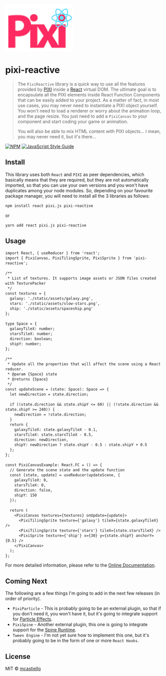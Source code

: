![PIXIReactive Logo](./docs/public/static/assets/pixi-reactive.png)
# pixi-reactive
> The `PixiReactive` library is a quick way to use all the features provided by [PIXI](http://pixijs.download/release/docs/index.html)
> inside a [React](https://reactjs.org/) virtual DOM. The ultimate goal is to encapsulate all the PIXI elements inside React Function Components that can be easily added to your project. As a matter of fact, in most use cases, you may never need to instantiate a PIXI object yourself. You won't need to load a renderer or worry about the animation loop, and the page resize. You just need to add a `PixiCanvas` to your component and start coding your game or animation.
>
> You will also be able to mix HTML content with PIXI objects... I mean, you may never need it, but it's there...

[![NPM](https://img.shields.io/npm/v/pixi-reactive.svg)](https://www.npmjs.com/package/pixi-reactive) [![JavaScript Style Guide](https://img.shields.io/badge/code_style-standard-brightgreen.svg)](https://standardjs.com)

## Install
This library uses both `React` and `PIXI` as peer dependencies, which basically means that they are required, but they are not automatically imported, so that you can use your own versions and you won't have duplicates among your node modules. So, depending on your favourite package manager, you will need to install all the 3 libraries as follows:
```bash
npm install react pixi.js pixi-reactive
```
or
```bash
yarn add react pixi.js pixi-reactive
```

## Usage

```tsx
import React, { useReducer } from 'react';
import { PixiCanvas, PixiTilingSprite, PixiSprite } from 'pixi-reactive';

/**
 * List of textures. It supports image assets or JSON files created with TexturePacker
 */
const textures = {
  galaxy: './static/assets/galaxy.png',
  stars: './static/assets/slow-stars.png',
  ship: './static/assets/spaceship.png'
};

type Space = {
  galaxyTileX: number;
  starsTileX: number;
  direction: boolean;
  shipY: number;
};

/**
 * Update all the properties that will affect the scene using a React reducer.
 * @param {Space} state
 * @returns {Space}
 */
const updateScene = (state: Space): Space => {
  let newDirection = state.direction;

  if ((state.direction && state.shipY <= 60) || (!state.direction && state.shipY >= 240)) {
    newDirection = !state.direction;
  }
  return {
    galaxyTileX: state.galaxyTileX - 0.1,
    starsTileX: state.starsTileX - 0.5,
    direction: newDirection,
    shipY: newDirection ? state.shipY - 0.5 : state.shipY + 0.5
  };
};

const PixiCanvasExample: React.FC = () => {
  // Generate the scene state and the update function
  const [state, update] = useReducer(updateScene, {
    galaxyTileX: 0,
    starsTileX: 0,
    direction: false,
    shipY: 150
  });

  return (
    <PixiCanvas textures={textures} onUpdate={update}>
      <PixiTilingSprite texture={'galaxy'} tileX={state.galaxyTileX} />
      <PixiTilingSprite texture={'stars'} tileX={state.starsTileX} />
      <PixiSprite texture={'ship'} x={30} y={state.shipY} anchorY={0.5} />
    </PixiCanvas>
  );
};
```
For more detailed information, please refer to the [Online Documentation](https://mcastiello.github.io/pixi-reactive/).

## Coming Next
The following are a few things I'm going to add in the next few releases (in order of priority).
- `PixiParticle` - This is probably going to be an external plugin, so that if you don't need it, you won't have it, but it's going to integrate support for [Particle Effects](https://github.com/pixijs/pixi-particles).
- `PixiSpine` - Another external plugin, this one is going to integrate support for the [Spine Runtime](https://github.com/pixijs/pixi-spine).
- `Tween Engine` - I'm not yet sure how to implement this one, but it's probably going to be in the form of one or more `React Hooks`.

## License

MIT © [mcastiello](https://github.com/mcastiello)
